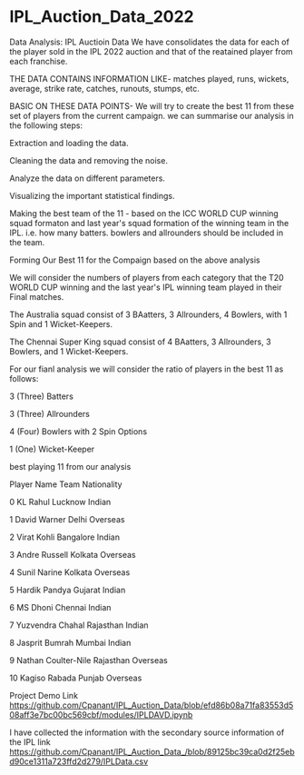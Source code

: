 # IPL_Auction_Data_2022
Data Analysis: IPL Auctioin Data We have consolidates the data for each of the player sold  in the IPL 2022 auction and that of the reatained player from each franchise.


THE DATA CONTAINS INFORMATION LIKE- matches played, runs, wickets, average, strike rate, catches, runouts, stumps, etc.

BASIC ON THESE DATA POINTS- We will try to create the best 11 from these set of players from the current campaign. we can summarise our analysis in the following steps:

Extraction and loading the data.

Cleaning the data and removing the noise.

Analyze the data on different parameters.

Visualizing the important statistical findings.

Making the best team of the 11 - based on the ICC WORLD CUP winning squad formaton and last year's squad formation of the winning team in the IPL. i.e. how many batters. bowlers and allrounders should be included in the team.

Forming Our Best 11 for the Compaign based on the above analysis

We will consider the numbers of players from each category that the T20 WORLD CUP winning and the last year's IPL winning team played in their Final matches.

The Australia squad consist of 3 BAatters, 3 Allrounders, 4 Bowlers, with 1 Spin and 1 Wicket-Keepers.

The Chennai Super King squad consist of 4 BAatters, 3 Allrounders, 3 Bowlers, and 1 Wicket-Keepers.

For our fianl analysis we will consider the ratio of players in the best 11 as follows:

3 (Three) Batters

3 (Three) Allrounders

4 (Four) Bowlers with 2 Spin Options

1 (One) Wicket-Keeper

best playing 11 from our analysis

Player Name	Team	Nationality

0	KL Rahul	Lucknow	Indian

1	David Warner	Delhi	Overseas

2	Virat Kohli	Bangalore	Indian

3	Andre Russell	Kolkata	Overseas

4	Sunil Narine	Kolkata	Overseas

5	Hardik Pandya	Gujarat	Indian

6	MS Dhoni	Chennai	Indian

7	Yuzvendra Chahal	Rajasthan	Indian

8	Jasprit Bumrah	Mumbai	Indian

9	Nathan Coulter-Nile	Rajasthan	Overseas

10	Kagiso Rabada	Punjab	Overseas

Project Demo Link https://github.com/Cpanant/IPL_Auction_Data/blob/efd86b08a71fa83553d508aff3e7bc00bc569cbf/modules/IPLDAVD.ipynb

I have collected the information with the secondary source information of the IPL
link https://github.com/Cpanant/IPL_Auction_Data_/blob/89125bc39ca0d2f25ebd90ce1311a723ffd2d279/IPLData.csv
